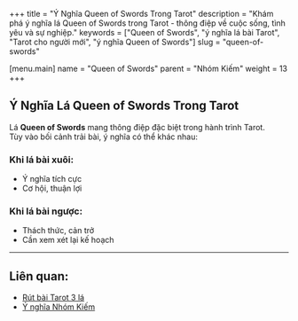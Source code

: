 +++
title = "Ý Nghĩa Queen of Swords Trong Tarot"
description = "Khám phá ý nghĩa lá Queen of Swords trong Tarot - thông điệp về cuộc sống, tình yêu và sự nghiệp."
keywords = ["Queen of Swords", "ý nghĩa lá bài Tarot", "Tarot cho người mới", "ý nghĩa Queen of Swords"]
slug = "queen-of-swords"

[menu.main]
name = "Queen of Swords"
parent = "Nhóm Kiếm"
weight = 13
+++

## Ý Nghĩa Lá Queen of Swords Trong Tarot

Lá **Queen of Swords** mang thông điệp đặc biệt trong hành trình Tarot.  
Tùy vào bối cảnh trải bài, ý nghĩa có thể khác nhau:

### Khi lá bài xuôi:
- Ý nghĩa tích cực  
- Cơ hội, thuận lợi  

### Khi lá bài ngược:
- Thách thức, cản trở  
- Cần xem xét lại kế hoạch  

---

## Liên quan:
- [Rút bài Tarot 3 lá](../../)
- [Ý nghĩa Nhóm Kiếm](../)
